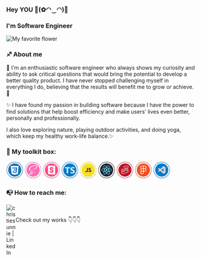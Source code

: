 ### Hey YOU 🔆(✿◠‿◠)🔆

### I'm Software Engineer

<img src="https://s3.amazonaws.com/shecodesio-production/uploads/files/000/008/609/original/background-portfolio.png?1620259476" alt="My favorite flower" width="800" height="300">

### ♐ About me
🌻 I'm an enthusiastic software engineer who always shows my curiosity and ability to ask critical questions that would bring the potential to develop a better quality product. I have never stopped challenging myself in everything I do, believing that the results will benefit me to grow or achieve. 🌻

✨ I have found my passion in building software because I have the power to find solutions that help boost efficiency and make users' lives even better, personally and professionally. 

I also love exploring nature, playing outdoor activities, and doing yoga, which keep my healthy work-life balance.✨

### 🧰 My toolkit box:
<img width="45px" src="https://github.com/Pedro-Murilo/icons-for-readme/blob/main/.github/css-icon.svg" alt="CSS Icon" />
<img width="45px" src="https://github.com/Pedro-Murilo/icons-for-readme/blob/main/.github/sass-icon.svg" alt="SASS Icon" /> 
<img width="45px" src="https://github.com/Pedro-Murilo/icons-for-readme/blob/main/.github/storybook-icon.svg" alt="Storybook Icon" />
<img width="45px" src="https://github.com/Pedro-Murilo/icons-for-readme/blob/main/.github/typescript-icon.svg" alt="Typescript Icon" />
<img width="45px" src="https://github.com/Pedro-Murilo/icons-for-readme/blob/main/.github/js-icon.svg" alt="Javascript Icon" />
<img width="45px" src="https://github.com/Pedro-Murilo/icons-for-readme/blob/main/.github/react-icon.svg" alt="ReactJS Icon" />
<img width="45px" src="https://github.com/Pedro-Murilo/icons-for-readme/blob/main/.github/jest-icon.svg" alt="Jest Icon" />
<img width="45px" src="https://github.com/Pedro-Murilo/icons-for-readme/blob/main/.github/figma-icon.svg" alt="Figma Icon" />
<img width="45px" src="https://github.com/Pedro-Murilo/icons-for-readme/blob/main/.github/vscode-icon.svg" alt="VSCode Icon" />

### 📭 How to reach me:
[<img align="left" alt="christiesunnie | LinkedIn" width="25px" src="https://cdn.jsdelivr.net/npm/simple-icons@v3/icons/linkedin.svg" />][linkedin]
<br /> 
 
[linkedin]: https://www.linkedin.com/in/christiesunnie/

<p>Check out my works 👇👇👇</p>

